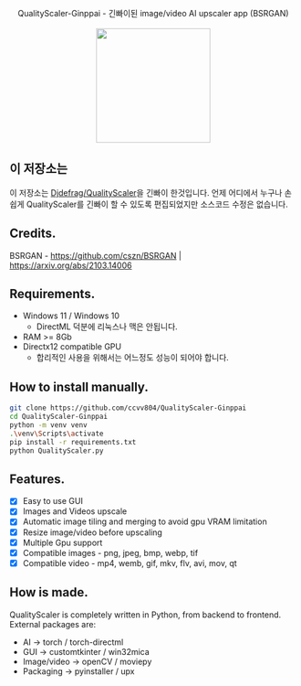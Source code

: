 
<div align="center">
    <br> QualityScaler-Ginppai - 긴빠이된 image/video AI upscaler app (BSRGAN) <br><br>
    <a href="https://github.com/ccvv804/QualityScaler-Ginppai/releases">
         <img src="https://user-images.githubusercontent.com/86362423/162710522-c40c4f39-a6b9-48bc-84bc-1c6b78319f01.png" width="200">
    </a>
</div>

## 이 저장소는
이 저장소는 [Djdefrag/QualityScaler](https://github.com/Djdefrag/QualityScaler)을 긴빠이 한것입니다. 언제 어디에서 누구나 손쉽게 QualityScaler를 긴빠이 할 수 있도록 편집되었지만 소스코드 수정은 없습니다.

## Credits.
BSRGAN - https://github.com/cszn/BSRGAN | https://arxiv.org/abs/2103.14006

## Requirements.
- Windows 11 / Windows 10
    - DirectML 덕분에 리눅스나 맥은 안됩니다.
- RAM >= 8Gb
- Directx12 compatible GPU
    - 합리적인 사용을 위해서는 어느정도 성능이 되어야 합니다.
## How to install manually.
```sh
git clone https://github.com/ccvv804/QualityScaler-Ginppai
cd QualityScaler-Ginppai
python -m venv venv
.\venv\Scripts\activate
pip install -r requirements.txt
python QualityScaler.py
```
## Features.
- [x] Easy to use GUI
- [x] Images and Videos upscale
- [x] Automatic image tiling and merging to avoid gpu VRAM limitation
- [x] Resize image/video before upscaling
- [x] Multiple Gpu support
- [x] Compatible images - png, jpeg, bmp, webp, tif  
- [x] Compatible video  - mp4, wemb, gif, mkv, flv, avi, mov, qt 

## How is made.
QualityScaler is completely written in Python, from backend to frontend. 
External packages are:
- AI  -> torch / torch-directml
- GUI -> customtkinter / win32mica
- Image/video -> openCV / moviepy
- Packaging   -> pyinstaller / upx
